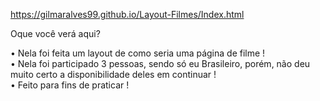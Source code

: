 
https://gilmaralves99.github.io/Layout-Filmes/Index.html

Oque você verá aqui?

• Nela foi feita um layout de como seria uma página de filme ! </br>
• Nela foi participado 3 pessoas, sendo só eu Brasileiro, porém, não deu muito certo a disponibilidade deles em continuar ! </br>
• Feito para fins de praticar !
